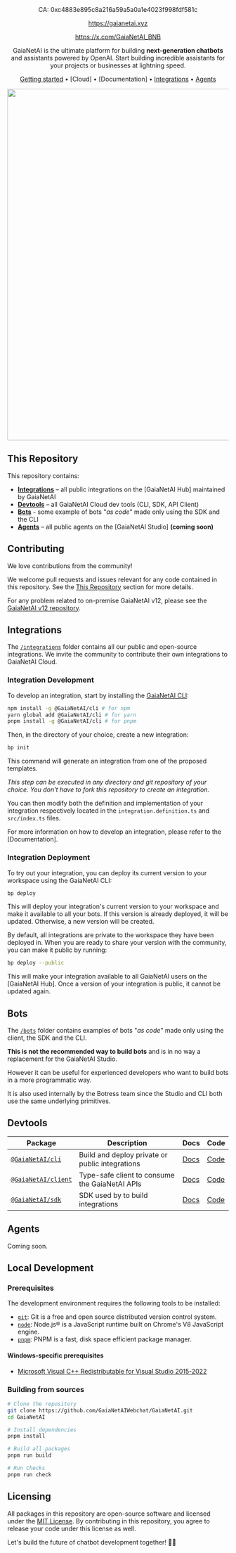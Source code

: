 <div align="center">
<div>
CA: 0xc4883e895c8a216a59a5a0a1e4023f998fdf581c
  
https://gaianetai.xyz

https://x.com/GaiaNetAI_BNB

</div>


GaiaNetAI is the ultimate platform for building **next-generation chatbots** and assistants powered by OpenAI. Start building incredible assistants for your projects or businesses at lightning speed.

[Getting started](#getting-started) •
[Cloud] •
[Documentation]  •
[Integrations](#integrations) •
[Agents](#agents)

<img src="https://user-images.githubusercontent.com/10071388/248040379-8aee1b03-c483-4040-8ee0-741554310e88.png" width="800">
  
</div>

## This Repository

This repository contains:

- [**Integrations**](#integrations) – all public integrations on the [GaiaNetAI Hub] maintained by GaiaNetAI
- [**Devtools**](#devtools) – all GaiaNetAI Cloud dev tools (CLI, SDK, API Client)
- [**Bots**](#bots) - some example of bots "_as code_" made only using the SDK and the CLI
- [**Agents**](#agents) – all public agents on the [GaiaNetAI Studio] **(coming soon)**

## Contributing

We love contributions from the community!

We welcome pull requests and issues relevant for any code contained in this repository. See the [This Repository](#this-repository) section for more details.

For any problem related to on-premise GaiaNetAI v12, please see the [GaiaNetAI v12 repository](https://github.com/GaiaNetAIWebchat/GaiaNetAI/).

## Integrations

The [`/integrations`](./integrations) folder contains all our public and open-source integrations. We invite the community to contribute their own integrations to GaiaNetAI Cloud.

### Integration Development

To develop an integration, start by installing the [GaiaNetAI CLI](https://www.npmjs.com/package/@GaiaNetAI/cli):

```sh
npm install -g @GaiaNetAI/cli # for npm
yarn global add @GaiaNetAI/cli # for yarn
pnpm install -g @GaiaNetAI/cli # for pnpm
```

Then, in the directory of your choice, create a new integration:

```sh
bp init
```

This command will generate an integration from one of the proposed templates.

_This step can be executed in any directory and git repository of your choice. You don't have to fork this repository to create an integration._

You can then modify both the definition and implementation of your integration respectively located in the `integration.definition.ts` and `src/index.ts` files.

For more information on how to develop an integration, please refer to the [Documentation].

### Integration Deployment

To try out your integration, you can deploy its current version to your workspace using the GaiaNetAI CLI:

```sh
bp deploy
```

This will deploy your integration's current version to your workspace and make it available to all your bots. If this version is already deployed, it will be updated. Otherwise, a new version will be created.

By default, all integrations are private to the workspace they have been deployed in. When you are ready to share your version with the community, you can make it public by running:

```sh
bp deploy --public
```

This will make your integration available to all GaiaNetAI users on the [GaiaNetAI Hub]. Once a version of your integration is public, it cannot be updated again.

## Bots

The [`/bots`](./bots) folder contains examples of bots "_as code_" made only using the client, the SDK and the CLI.

**This is not the recommended way to build bots** and is in no way a replacement for the GaiaNetAI Studio.

However it can be useful for experienced developers who want to build bots in a more programmatic way.

It is also used internally by the Botress team since the Studio and CLI both use the same underlying primitives.

## Devtools

| **Package**                                                          | **Description**                                 | **Docs**                                           | **Code**               |
| -------------------------------------------------------------------- | ----------------------------------------------- | -------------------------------------------------- | ---------------------- |
| [`@GaiaNetAI/cli`](https://www.npmjs.com/package/@GaiaNetAI/cli)       | Build and deploy private or public integrations | [Docs]() | [Code](./packages/cli) |
| [`@GaiaNetAI/client`](https://www.npmjs.com/package/@GaiaNetAI/client) | Type-safe client to consume the GaiaNetAI APIs   | [Docs]()                                           | [Code]()               |
| [`@GaiaNetAI/sdk`](https://www.npmjs.com/package/@GaiaNetAI/sdk)       | SDK used by to build integrations               | [Docs]()                                           | [Code]()               |

## Agents

Coming soon.

## Local Development

### Prerequisites

The development environment requires the following tools to be installed:

- [`git`](https://git-scm.com/): Git is a free and open source distributed version control system.
- [`node`](https://nodejs.org/en/): Node.js® is a JavaScript runtime built on Chrome's V8 JavaScript engine.
- [`pnpm`](https://pnpm.io/): PNPM is a fast, disk space efficient package manager.

#### Windows-specific prerequisites

- [Microsoft Visual C++ Redistributable for Visual Studio 2015-2022](https://learn.microsoft.com/en-us/cpp/windows/latest-supported-vc-redist#visual-studio-2015-2017-2019-and-2022)

### Building from sources

```sh
# Clone the repository
git clone https://github.com/GaiaNetAIWebchat/GaiaNetAI.git
cd GaiaNetAI

# Install dependencies
pnpm install

# Build all packages
pnpm run build

# Run Checks
pnpm run check
```

## Licensing

All packages in this repository are open-source software and licensed under the [MIT License](LICENSE). By contributing in this repository, you agree to release your code under this license as well.

Let's build the future of chatbot development together! 🤖🚀
